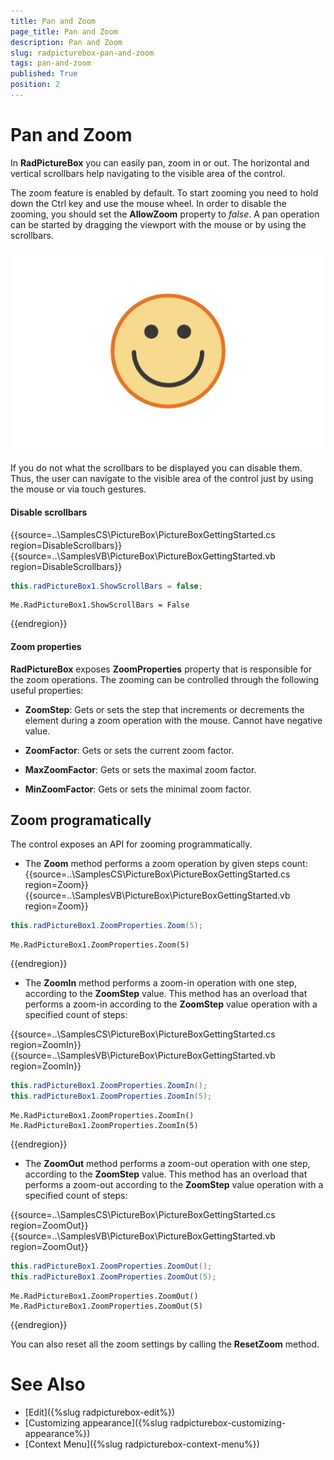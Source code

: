 ```yaml
---
title: Pan and Zoom
page_title: Pan and Zoom
description: Pan and Zoom
slug: radpicturebox-pan-and-zoom
tags: pan-and-zoom
published: True
position: 2
---
```


# Pan and Zoom

In **RadPictureBox** you can easily pan, zoom in or out. The horizontal and vertical scrollbars help navigating to the visible area of the control.

The zoom feature is enabled by default. To start zooming you need to hold down the Ctrl key and use the mouse wheel. In order to disable the zooming, you should set the **AllowZoom** property to *false*.
A pan operation can be started by dragging the viewport with the mouse or by using the scrollbars.

![picturebox-edit001](images/pan-and-zoom001.gif)

If you do not what the scrollbars to be displayed you can disable them. Thus, the user can navigate to the visible area of the control just by using the mouse or via touch gestures.

#### Disable scrollbars

{{source=..\SamplesCS\PictureBox\PictureBoxGettingStarted.cs region=DisableScrollbars}} 
{{source=..\SamplesVB\PictureBox\PictureBoxGettingStarted.vb region=DisableScrollbars}} 

````C#
this.radPictureBox1.ShowScrollBars = false;

````
````VB.NET
Me.RadPictureBox1.ShowScrollBars = False

````

{{endregion}}


#### Zoom properties

**RadPictureBox** exposes **ZoomProperties** property that is responsible for the zoom operations. The zooming can be controlled through the following useful properties:

- **ZoomStep**: Gets or sets the step that increments or decrements the element during a zoom operation with the mouse. Cannot have negative value.

- **ZoomFactor**: Gets or sets the current zoom factor.

- **MaxZoomFactor**: Gets or sets the maximal zoom factor.

- **MinZoomFactor**: Gets or sets the minimal zoom factor.


## Zoom programatically

The control exposes an API for zooming programmatically. 

* The **Zoom** method performs a zoom operation by given steps count:
{{source=..\SamplesCS\PictureBox\PictureBoxGettingStarted.cs region=Zoom}} 
{{source=..\SamplesVB\PictureBox\PictureBoxGettingStarted.vb region=Zoom}} 

````C#
this.radPictureBox1.ZoomProperties.Zoom(5);

````
````VB.NET
Me.RadPictureBox1.ZoomProperties.Zoom(5)

````

{{endregion}}


* The **ZoomIn** method performs a zoom-in operation with one step, according to the **ZoomStep** value. This method has an overload that performs a zoom-in according to the **ZoomStep** value operation with a specified count of steps:

{{source=..\SamplesCS\PictureBox\PictureBoxGettingStarted.cs region=ZoomIn}} 
{{source=..\SamplesVB\PictureBox\PictureBoxGettingStarted.vb region=ZoomIn}}

````C#
this.radPictureBox1.ZoomProperties.ZoomIn();
this.radPictureBox1.ZoomProperties.ZoomIn(5);

````
````VB.NET
Me.RadPictureBox1.ZoomProperties.ZoomIn()
Me.RadPictureBox1.ZoomProperties.ZoomIn(5)

````

{{endregion}}


* The **ZoomOut** method performs a zoom-out operation with one step, according to the **ZoomStep** value. This method has an overload that performs a zoom-out according to the **ZoomStep** value operation with a specified count of steps:

{{source=..\SamplesCS\PictureBox\PictureBoxGettingStarted.cs region=ZoomOut}} 
{{source=..\SamplesVB\PictureBox\PictureBoxGettingStarted.vb region=ZoomOut}} 

````C#
this.radPictureBox1.ZoomProperties.ZoomOut();
this.radPictureBox1.ZoomProperties.ZoomOut(5);

````
````VB.NET
Me.RadPictureBox1.ZoomProperties.ZoomOut()
Me.RadPictureBox1.ZoomProperties.ZoomOut(5)

````

{{endregion}}


You can also reset all the zoom settings by calling the **ResetZoom** method. 


# See Also

* [Edit]({%slug radpicturebox-edit%})
* [Customizing appearance]({%slug radpicturebox-customizing-appearance%})
* [Context Menu]({%slug radpicturebox-context-menu%})

